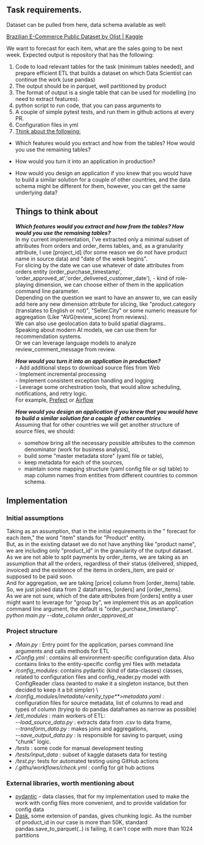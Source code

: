 ## Task requirements. 
Dataset can be pulled from here, data schema available as well: 

[Brazilian E-Commerce Public Dataset by Olist | Kaggle](https://www.kaggle.com/datasets/olistbr/brazilian-ecommerce?select=olist_orders_dataset.csv) 

We want to forecast for each item, what are the sales going to be next week.
Expected output is repository that has the following:
1.  Code to load relevant tables for the task (minimum tables needed), and prepare efficient ETL that builds a dataset on which Data Scientist can continue the work (use pandas) 
1.  The output should be in parquet, well partitioned by product
2.  The format of output is a single table that can be used for modelling (no need to extract features).
2.  python script to run code, that you can pass arguments to
3.  A couple of simple pytest tests, and run them in github actions at every PR.
4.  Configuration files in yml
5.  [Think about the following:](#Things-to-think-about)
- Which features would you extract and how from the tables? How would you use the remaining tables?
- How would you turn it into an application in production?
- How would you design an application if you knew that you would have to build a similar solution for a couple of other countries, and the data schema might be different for them, however, you can get the same underlying data?


  ## Things to think about
   ***Which features would you extract and how from the tables? How would you use the remaining tables?*** \
    In my current implementation, I've extracted only a minimal subset of attributes from orders and order_items tables, 
    and, as a granularity attribute, I use [project_id] (for some reason we do not have product name in source data) and "date of the week begins". \
    For slicing by the date we can use whatever of date attributes from orders entity (order_purchase_timestamp',
  'order_approved_at','order_delivered_customer_date'), - kind of role-playing dimension, we can choose either of them in the application command line parameter.\
    Depending on the question we want to have an answer to, we can easily add here any new dimension attribute for slicing,    like "product.category (translates to English or not)", "Seller.City" or some numeric measure for aggregation (Like "AVG(review_score) from reviews). \
We can also use geolocation data to build spatial diagrams.. \
Speaking about modern AI models, we can use them for recommendation systems.\
Or we can leverage language models to analyze review_comment_message from review.
    
  ***How would you turn it into an application in production?*** \
       - Add additional steps to download source files from Web\
       - Implement incremental processing \
       - Implement consistent exception handling and logging \
       - Leverage some orchestration tools, that would allow scheduling, notifications, and retry logic. \
         For example, [Prefect](https://www.prefect.io/) or [Airflow](https://airflow.apache.org/) 

  ***How would you design an application if you knew that you would have to build a similar solution for a couple of other countries*** \
    Assuming that for other countries we will get another structure of source files, we should:
  - somehow bring all the necessary possible attributes to the common denominator (work for business analysis),
  - build some "master metadata store" (yaml file or table),
  - keep metadata for each of the sources,
  -  maintain some mapping structure (yaml config file or sql table) to map column names from entities from different countries to common schema.

## Implementation
### Initial assumptions
Taking as an assumption, that in the initial requirements in the " forecast for each item," the word "item" stands for "Product" entity. \
But, as in the existing dataset we do not have anything like "product name", we are including only "product_id" in the granularity of the output dataset. \
As we are not able to split payments by order_items, we are taking as an assumption that all the orders, regardless of their status (delivered, shipped, invoiced) and the existence of the items in orders_item, are paid or supposed to be paid soon.  \
And for aggregation, we are taking [price] column from [order_items] table.
So, we just joined data from 2 dataframes, [orders] and [order_items].\
As we are not sure,  which of the date attributes from [orders] entity a user might want  to leverage for "group by",  we implement this as an application command line argument, the default is "order_purchase_timestamp".\
	   _python main.py --date_column order_approved_at_


### Project structure
 - _/Main.py_ :  Entry point for the application, parses command line arguments and calls methods for ETL
- _/Config.yml_ : contains all environment-specific configuration data. Also contains links to the entity-specific config yml files with metadata
- _/config_modules_: contains pydantic (kind of data-classes) classes, related to configuration files and config_reader.py model with ConfigReader class (wanted to make it a singleton instance, but then decided to keep it a bit simpler) \
- _/config_modules/metadate/<enity_type**>metadata.yaml_ :
configuration files for source metadata, list of columns to read and types of column (trying to do pandas dataframes as narrow as possible)
- _/etl_modules_ : main workers of ETL:\
  --_load_source_data.py_ : extracts data from .csv to data frame,\
  --_transform_data.py_ : makes joins and aggregations,\
  --_save_output_data.py_ : is responsible for saving to parquet, using "chunk" logic.
- _/tests_ : some code for manual development testing
- _/tests/input_data_ : subset of kaggle datasets data for testing
- _/test.py_:  tests for automated testing using GitHub actions
- _/.githu/workflows/check.yml_ : config for git hub actions
### External libraries, worth mentioning about
- [pydantic](https://docs.pydantic.dev) - data classes, that for my implementation used to make the work with config files more convenient, and to provide validation for config data
- [Dask](www.dask.org),  some extension of pandas,  gives chunking logic. As the number of product_id in our case is more than 50K, standard pandas.save_to_parquet(..) is failing, it can't cope with more than 1024 partitions





